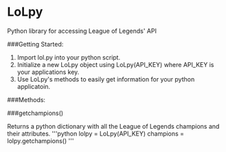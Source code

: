 LoLpy
=====

Python library for accessing League of Legends' API

###Getting Started:

1. Import lol.py into your python script.
2. Initialize a new LoLpy object using LoLpy(API_KEY) where API_KEY is your applications key.
3. Use LoLpy's methods to easily get information for your python applicatoin.

###Methods:

###getchampions()

Returns a python dictionary with all the League of Legends champions and their attributes.
'''python
lolpy = LoLpy(API_KEY)
champions = lolpy.getchampions()
'''